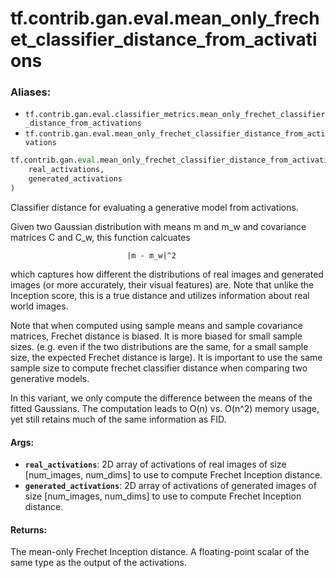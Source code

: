 <div itemscope itemtype="http://developers.google.com/ReferenceObject">
<meta itemprop="name" content="tf.contrib.gan.eval.mean_only_frechet_classifier_distance_from_activations" />
<meta itemprop="path" content="Stable" />
</div>

# tf.contrib.gan.eval.mean_only_frechet_classifier_distance_from_activations

### Aliases:

* `tf.contrib.gan.eval.classifier_metrics.mean_only_frechet_classifier_distance_from_activations`
* `tf.contrib.gan.eval.mean_only_frechet_classifier_distance_from_activations`

``` python
tf.contrib.gan.eval.mean_only_frechet_classifier_distance_from_activations(
    real_activations,
    generated_activations
)
```

Classifier distance for evaluating a generative model from activations.

Given two Gaussian distribution with means m and m_w and covariance matrices
C and C_w, this function calcuates

                              |m - m_w|^2

which captures how different the distributions of real images and generated
images (or more accurately, their visual features) are. Note that unlike the
Inception score, this is a true distance and utilizes information about real
world images.

Note that when computed using sample means and sample covariance matrices,
Frechet distance is biased. It is more biased for small sample sizes. (e.g.
even if the two distributions are the same, for a small sample size, the
expected Frechet distance is large). It is important to use the same
sample size to compute frechet classifier distance when comparing two
generative models.

In this variant, we only compute the difference between the means of the
fitted Gaussians. The computation leads to O(n) vs. O(n^2) memory usage, yet
still retains much of the same information as FID.

#### Args:

* <b>`real_activations`</b>: 2D array of activations of real images of size
    [num_images, num_dims] to use to compute Frechet Inception distance.
* <b>`generated_activations`</b>: 2D array of activations of generated images of size
    [num_images, num_dims] to use to compute Frechet Inception distance.


#### Returns:

The mean-only Frechet Inception distance. A floating-point scalar of the
same type as the output of the activations.